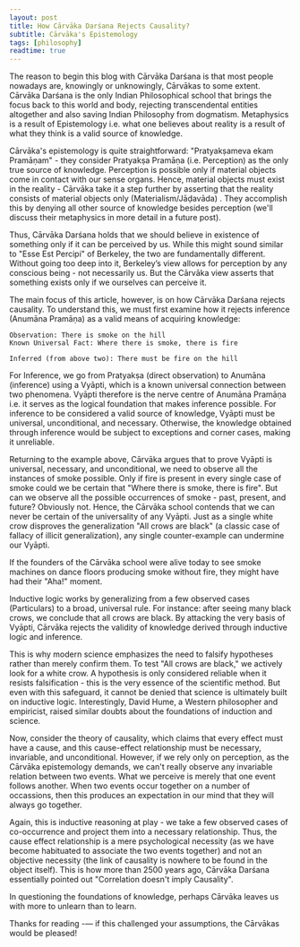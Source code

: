 ```yaml
---
layout: post
title: How Cārvāka Darśana Rejects Causality?
subtitle: Cārvāka's Epistemology
tags: [philosophy]
readtime: true
---
```


The reason to begin this blog with Cārvāka Darśana is that most people nowadays are, knowingly or unknowingly, Cārvākas to some extent. Cārvāka Darśana is the only Indian Philosophical school that brings the focus back to this world and body, rejecting transcendental entities altogether and also saving Indian Philosophy from dogmatism. Metaphysics is a result of Epistemology i.e. what one believes about reality is a result of what they think is a valid source of knowledge.

Cārvāka's epistemology is quite straightforward: "Pratyakṣameva ekam Pramāṇam" - they consider Pratyakṣa Pramāṇa (i.e. Perception) as the only true source of knowledge. Perception is possible only if material objects come in contact with our sense organs.  Hence, material objects must exist in the reality - Cārvāka take it a step further by asserting that the reality consists of material objects only (Materialism/Jāḍavāda) . They accomplish this by denying all other source of knowledge besides perception (we'll discuss their metaphysics in more detail in a future post). 

Thus, Cārvāka Darśana holds that we should believe in existence of something only if it can be perceived by us. While this might sound similar to "Esse Est Percipi" of Berkeley, the two are fundamentally different. Without going too deep into it, Berkeley’s view allows for perception by any conscious being - not necessarily us. But the Cārvāka view asserts that something exists only if we ourselves can perceive it.

The main focus of this article, however, is on how Cārvāka Darśana rejects causality. To understand this, we must first examine how it rejects inference (Anumāna Pramāṇa) as a valid means of acquiring knowledge:

```
Observation: There is smoke on the hill
Known Universal Fact: Where there is smoke, there is fire

Inferred (from above two): There must be fire on the hill
```

For Inference, we go from Pratyakṣa (direct observation) to Anumāna (inference) using a Vyāpti, which is a known universal connection between two phenomena. Vyāpti therefore is the nerve centre of Anumāna Pramāṇa i.e. it serves as the logical foundation that makes inference possible. For inference to be considered a valid source of knowledge, Vyāpti must be universal, unconditional, and necessary. Otherwise, the knowledge obtained through inference would be subject to exceptions and corner cases, making it unreliable.

Returning to the example above, Cārvāka argues that to prove Vyāpti is universal, necessary, and unconditional, we need to observe all the instances of smoke possible. Only if fire is present in every single case of smoke could we be certain that "Where there is smoke, there is fire". But can we observe all the possible occurrences of smoke - past, present, and future? Obviously not. Hence, the Cārvāka school contends that we can never be certain of the universality of any Vyāpti. Just as a single white crow disproves the generalization "All crows are black" (a classic case of fallacy of illicit generalization), any single counter-example can undermine our Vyāpti. 

If the founders of the Cārvāka school were alive today to see smoke machines on dance floors producing smoke without fire, they might have had their "Aha!" moment.

Inductive logic works by generalizing from a few observed cases (Particulars) to a broad, universal rule. For instance: after seeing many black crows, we conclude that all crows are black. By attacking the very basis of Vyāpti, Cārvāka rejects the validity of knowledge derived through inductive logic and inference.

This is why modern science emphasizes the need to falsify hypotheses rather than merely confirm them. To test "All crows are black," we actively look for a white crow. A hypothesis is only considered reliable when it resists falsification - this is the very essence of the scientific method. But even with this safeguard, it cannot be denied that science is ultimately built on inductive logic. Interestingly, David Hume, a Western philosopher and empiricist, raised similar doubts about the foundations of induction and science.

Now, consider the theory of causality, which claims that every effect must have a cause, and this cause-effect relationship must be necessary, invariable, and unconditional. However, if we rely only on perception, as the Cārvāka epistemology demands, we can't really observe any invariable relation between two events. What we perceive is merely that one event follows another. When two events occur together on a number of occassions, then this produces an expectation in our mind that they will always go together. 

Again, this is inductive reasoning at play - we take a few observed cases of co-occurrence and project them into a necessary relationship. Thus, the cause effect relationship is a mere psychological necessity (as we have become habituated to associate the two events together) and not an objective necessity (the link of causality is nowhere to be found in the object itself). This is how more than 2500 years ago, Cārvāka Darśana essentially pointed out "Correlation doesn't imply Causality".

In questioning the foundations of knowledge, perhaps Cārvāka leaves us with more to unlearn than to learn.

Thanks for reading -— if this challenged your assumptions, the Cārvākas would be pleased!
